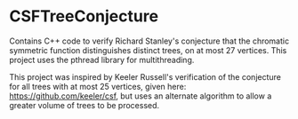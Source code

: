 # CSFTreeConjecture
Contains C++ code to verify Richard Stanley's conjecture that the chromatic symmetric function distinguishes distinct trees, on at most 27 vertices. This project uses the pthread library for multithreading.

This project was inspired by Keeler Russell's verification of the conjecture for all trees with at most 25 vertices, given here: https://github.com/keeler/csf, but uses an alternate algorithm to allow a greater volume of trees to be processed. 


